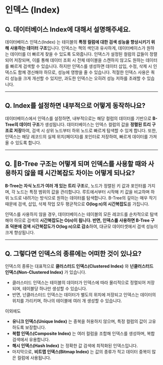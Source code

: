 # 인덱스 (Index)

## **Q. 데이터베이스 Index에 대해서 설명해주세요.**

데이터베이스 인덱스(Index) 는 테이블의 **특정 컬럼에 대한 검색 성능을 향상시키기 위해 사용하는 데이터 구조**입니다. 인덱스는 책의 색인과 유사하게, 데이터베이스가 원하는 데이터를 더 빠르게 찾을 수 있도록 도와줍니다. 인덱스가 설정된 컬럼의 값들이 정렬되어 저장되며, 이를 통해 데이터 조회 시 전체 테이블을 스캔하지 않고도 원하는 데이터를 빠르게 검색할 수 있습니다. 하지만 인덱스를 생성하면 데이터 삽입, 수정, 삭제 시 인덱스도 함께 갱신해야 하므로, 성능에 영향을 줄 수 있습니다. 적절한 인덱스 사용은 쿼리 성능을 크게 개선할 수 있지만, 과도한 인덱스는 오히려 성능 저하를 초래할 수 있습니다.

***

## **Q. Index를 설정하면 내부적으로 어떻게 동작하나요?**

데이터베이스에서 인덱스를 설정하면, 내부적으로는 해당 컬럼의 데이터를 기반으로 **B-Tree의 데이터 구조**가 생성됩니다. 데이터베이스는 인덱스 컬럼의 값을 **정렬된 트리 구조로 저장**하여, 검색 시 상위 노드부터 하위 노드로 빠르게 탐색할 수 있게 합니다. 또한, 인덱스는 해당 레코드의 실제 위치(페이지)를 포인터로 저장하여, 빠르게 데이터를 가져올 수 있도록 합니다.

***

## **Q. B-Tree 구조는 어떻게 되며 인덱스를 사용할 때와 사용하지 않을 때 시간복잡도 차이는 어떻게 되나요?**

**B-Tree는 자식 노드가 여러 개 있는 트리 구조**로, 노드가 정렬된 키 값과 포인터를 가지며, 각 노드는 특정 범위의 값을 관리합니다. 루트에서부터 시작해 키 값을 비교하며 하위 노드로 내려가는 방식으로 원하는 데이터를 탐색합니다. B-Tree의 깊이는 매우 작기 때문에 검색, 삽입, 삭제 작업 모두 평균적으로 **O(log n)의 시간복잡도**를 가집니다.

인덱스를 사용하지 않을 경우, 데이터베이스는 테이블의 모든 레코드를 순차적으로 탐색해야 하므로 검색의 **시간복잡도는 O(n)이 됩니다. 반면, 인덱스를 사용하면 B-Tree 구조 덕분에 검색 시간복잡도가 O(log n)으로 감소**하여, 대규모 데이터셋에서 검색 성능이 크게 향상됩니다.

***

## **Q. 그렇다면 인덱스의 종류에는 어떠한 것이 있나요?**

인덱스의 종류는 대표적으로 **클러스터드 인덱스(Clustered Index)** 와 **넌클러스터드 인덱스(Non-Clustered Index)** 가 있습니다.

* 클러스터드 인덱스는 테이블의 데이터가 인덱스에 따라 물리적으로 정렬되어 저장되며, 테이블당 하나만 생성할 수 있습니다.
* 반면, 넌클러스터드 인덱스는 데이터가 별도의 위치에 저장되고 인덱스는 데이터의 위치를 가리키며, 하나의 테이블에 여러 개 생성할 수 있습니다.

이외에도

* **유니크 인덱스(Unique Index)** 는 중복을 허용하지 않으며, 특정 컬럼의 값이 고유하도록 보장합니다.
* **복합 인덱스(Composite Index)** 는 여러 컬럼을 조합해 인덱스를 생성하며, 복합 검색에서 유용합니다.
* **해시 인덱스(Hash Index)** 는 정확한 값 검색에 최적화된 인덱스입니다.
* 마지막으로, **비트맵 인덱스(Bitmap Index)** 는 값의 종류가 적고 데이터 중복이 많은 컬럼에 사용됩니다.
